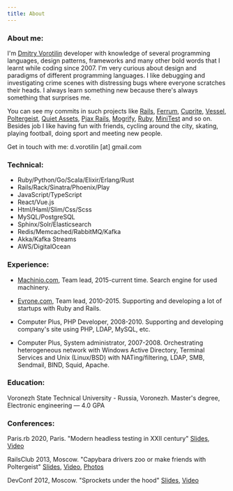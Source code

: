 ```yaml
---
title: About
---
```


### About me:
I'm [Dmitry Vorotilin](http://github.com/route) developer with knowledge of
several programming languages, design patterns, frameworks and many other bold
words that I learnt while coding since 2007. I'm very curious about design and
paradigms of different programming languages. I like debugging and investigating
crime scenes with distressing bugs where everyone scratches their heads. I always
learn something new because there's always something that surprises me.

You can see my commits in
such projects like [Rails](http://contributors.rubyonrails.org/contributors/dmitry-vorotilin/commits),
[Ferrum](https://github.com/rubycdp/ferrum),
[Cuprite](https://github.com/rubycdp/cuprite),
[Vessel](https://github.com/rubycdp/vessel),
[Poltergeist](https://github.com/teampoltergeist/poltergeist/commits/master?author=route),
[Quiet Assets](https://github.com/evrone/quiet_assets/commits/master?author=route),
[Pjax Rails](https://github.com/rails/pjax_rails/commits/master?author=route),
[Mogrify](https://github.com/route/mogrify),
[Ruby](https://github.com/ruby/ruby/pull/1475),
[MiniTest](https://github.com/seattlerb/minitest/search?q=route&type=Commits) and so on. Besides job I like having fun with friends, cycling around
the city, skating, playing football, doing sport and meeting new people.

Get in touch with me: d.vorotilin [at] gmail.com

### Technical:
* Ruby/Python/Go/Scala/Elixir/Erlang/Rust
* Rails/Rack/Sinatra/Phoenix/Play
* JavaScript/TypeScript
* React/Vue.js
* Html/Haml/Slim/Css/Scss
* MySQL/PostgreSQL
* Sphinx/Solr/Elasticsearch
* Redis/Memcached/RabbitMQ/Kafka
* Akka/Kafka Streams
* AWS/DigitalOcean

### Experience:

* [Machinio.com](http://machinio.com), Team lead, 2015-current time.
Search engine for used machinery.

* [Evrone.com](http://evrone.com), Team lead, 2010-2015.
Supporting and developing a lot of startups with Ruby and Rails.

* Computer Plus, PHP Developer, 2008-2010.
Supporting and developing company's site using PHP, LDAP, MySQL, etc.

* Computer Plus, System administrator, 2007-2008.
Orchestrating heterogeneous network with Windows Active Directory,
Terminal Services and Unix (Linux/BSD) with NATing/filtering, LDAP, SMB,
Sendmail, BIND, Squid, Apache.

### Education:
Voronezh State Technical University - Russia, Voronezh.
Master's degree, Electronic engineering — 4.0 GPA

### Conferences:
Paris.rb 2020, Paris. "Modern headless testing in XXII century"
[Slides](https://docs.google.com/presentation/d/1c0qqWfhqzE6anMHxg5qKEYubnZA1GKEuZ-wHWJTYwEI/edit#slide=id.g76790d646e_1_0),
[Video](https://www.youtube.com/watch?v=W1gRysJE5og&ab_channel=parisrb)

RailsClub 2013, Moscow. "Capybara drivers zoo or make friends with Poltergeist"
[Slides](https://github.com/route/railsclub_2013),
[Video](http://digitaloctober.ru/en/events/railsclub_moscow_obi_fernandes_erni_miller_dzheremi_evans_i_linda_liukas_v_do),
[Photos](http://digitaloctober.ru/en/events/railsclub_moscow_obi_fernandes_erni_miller_dzheremi_evans_i_linda_liukas_v_do/photos)

DevConf 2012, Moscow. "Sprockets under the hood"
[Slides](https://docs.google.com/presentation/d/1Paqm3uDVYFNGvfg5GXcwHD4hMQr8az0Jdr4-EUIVFn4/edit),
[Video](http://www.youtube.com/watch?v=2t4SfcL8KMc)
